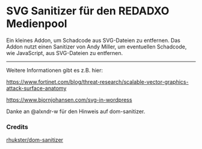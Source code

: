# SVG Sanitizer für den REDADXO Medienpool

Ein kleines Addon, um Schadcode aus SVG-Dateien zu entfernen.
Das Addon nutzt einen Sanitizer von Andy Miller, um eventuellen Schadcode, wie JavaScript, aus SVG-Dateien zu entfernen.

---

Weitere Informationen gibt es z.B. hier:

https://www.fortinet.com/blog/threat-research/scalable-vector-graphics-attack-surface-anatomy

https://www.bjornjohansen.com/svg-in-wordpress


Danke an @alxndr-w für den Hinweis auf dom-sanitizer.


### Credits

[rhukster/dom-sanitizer](https://github.com/rhukster/dom-sanitizer)
